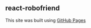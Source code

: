 ## react-robofriend
This site was built using [GitHub Pages](https://shubham-1903.github.io/react-robofriend/)